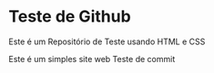 # Teste de Github
 Este é um Repositório de Teste usando HTML e CSS

 Este é um simples site web
 Teste de commit
 